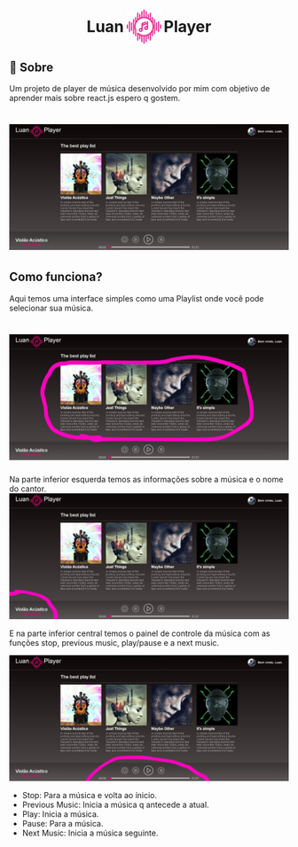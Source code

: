 <h1 style=' display: flex;
  align-items: center;
  justify-content: center;
  gap: 5px;'
  >Luan
  <img src='./luan-player-music/src/assets/musica%20(4).png' 
  style='width: 62px;
  height: 62px;'/>
 Player</h1>

 <h2>📕 Sobre</h2>
<p>Um projeto de player de música desenvolvido por mim com objetivo de aprender mais sobre react.js espero q gostem.</p>

<h1>
<img src='./luan-player-music/src/assets/ca6f1086-f6f7-4fa3-9bb6-2b2e74fd33df.jpg'/>
</h1>

<h2>Como funciona?</h2>

<p>Aqui temos uma interface simples como uma Playlist onde você pode selecionar sua música.
<h1><img src="./luan-player-music/src/assets/Design%20sem%20nome.png"/></h1>

Na parte inferior esquerda temos as informações sobre a música e o nome do cantor.
<img src="./luan-player-music/src/assets/luan%20player%20(1).png"/>

E na parte inferior central temos o painel de controle da música com as funções stop, previous music, play/pause e a next music.

<img src="./luan-player-music/src/assets/luan%20player%20(2).png"/>

- Stop: Para a música e volta ao ínicio.
- Previous Music: Inicia a música q antecede a atual.
- Play: Inicia a música.
- Pause: Para a música.
- Next Music: Inicia a música seguinte.

</p>
